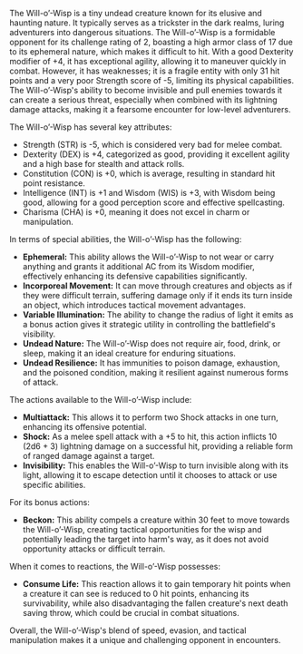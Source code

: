The Will-o’-Wisp is a tiny undead creature known for its elusive and haunting nature. It typically serves as a trickster in the dark realms, luring adventurers into dangerous situations. The Will-o’-Wisp is a formidable opponent for its challenge rating of 2, boasting a high armor class of 17 due to its ephemeral nature, which makes it difficult to hit. With a good Dexterity modifier of +4, it has exceptional agility, allowing it to maneuver quickly in combat. However, it has weaknesses; it is a fragile entity with only 31 hit points and a very poor Strength score of -5, limiting its physical capabilities. The Will-o’-Wisp's ability to become invisible and pull enemies towards it can create a serious threat, especially when combined with its lightning damage attacks, making it a fearsome encounter for low-level adventurers.

The Will-o’-Wisp has several key attributes: 
- Strength (STR) is -5, which is considered very bad for melee combat.
- Dexterity (DEX) is +4, categorized as good, providing it excellent agility and a high base for stealth and attack rolls.
- Constitution (CON) is +0, which is average, resulting in standard hit point resistance.
- Intelligence (INT) is +1 and Wisdom (WIS) is +3, with Wisdom being good, allowing for a good perception score and effective spellcasting.
- Charisma (CHA) is +0, meaning it does not excel in charm or manipulation.

In terms of special abilities, the Will-o’-Wisp has the following:
- **Ephemeral:** This ability allows the Will-o’-Wisp to not wear or carry anything and grants it additional AC from its Wisdom modifier, effectively enhancing its defensive capabilities significantly.
- **Incorporeal Movement:** It can move through creatures and objects as if they were difficult terrain, suffering damage only if it ends its turn inside an object, which introduces tactical movement advantages.
- **Variable Illumination:** The ability to change the radius of light it emits as a bonus action gives it strategic utility in controlling the battlefield's visibility.
- **Undead Nature:** The Will-o’-Wisp does not require air, food, drink, or sleep, making it an ideal creature for enduring situations.
- **Undead Resilience:** It has immunities to poison damage, exhaustion, and the poisoned condition, making it resilient against numerous forms of attack.

The actions available to the Will-o’-Wisp include:
- **Multiattack:** This allows it to perform two Shock attacks in one turn, enhancing its offensive potential.
- **Shock:** As a melee spell attack with a +5 to hit, this action inflicts 10 (2d6 + 3) lightning damage on a successful hit, providing a reliable form of ranged damage against a target.
- **Invisibility:** This enables the Will-o’-Wisp to turn invisible along with its light, allowing it to escape detection until it chooses to attack or use specific abilities.

For its bonus actions:
- **Beckon:** This ability compels a creature within 30 feet to move towards the Will-o’-Wisp, creating tactical opportunities for the wisp and potentially leading the target into harm's way, as it does not avoid opportunity attacks or difficult terrain.

When it comes to reactions, the Will-o’-Wisp possesses:
- **Consume Life:** This reaction allows it to gain temporary hit points when a creature it can see is reduced to 0 hit points, enhancing its survivability, while also disadvantaging the fallen creature's next death saving throw, which could be crucial in combat situations.

Overall, the Will-o’-Wisp's blend of speed, evasion, and tactical manipulation makes it a unique and challenging opponent in encounters.